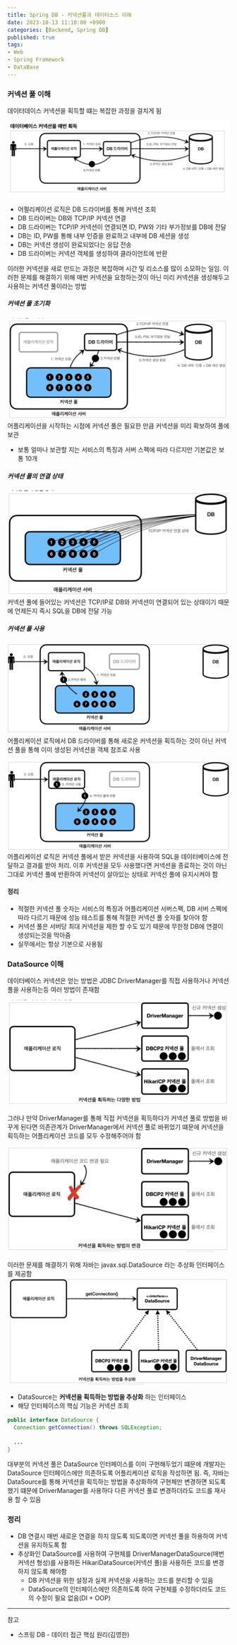 ```yaml
---
title: Spring DB - 커넥션풀과 데이터소스 이해
date: 2023-10-13 11:10:00 +0900
categories: [Backend, Spring DB]
published: true
tags:
- Web
- Spring Framework
- DataBase
---
```


### 커넥션 풀 이해
데이터데이스 커넥션을 획득할 떄는 복잡한 과정을 걸치게 됨

![Alt text](/assets/posts/img/spring/spring_db_1/spring_db_02_01.png)
 - 어펄리케이션 로직은 DB 드라이버를 통해 커넥션 조회
 - DB 드라이버는 DB와 TCP/IP 커넥션 연결
 - DB 드라이버는 TCP/IP 커넥션이 연결되면 ID, PW와 기타 부가정보를 DB에 전달
 - DB는 ID, PW를 통해 내부 인증을 완료하고 내부에 DB 세션을 생성
 - DB는 커넥션 생성이 완료되었다는 응답 전송
 - DB 드라이버는 커넥션 객체를 생성하여 클라이언트에 반환

이러한 커넥션을 새로 만드는 과정은 복잡하며 시간 및 리소스를 많이 소모하는 일임.
이러한 문제를 해결하기 위해 매번 커넥션을 요청하는것이 아닌 미리 커넥션을 생성해두고 사용하는 커넥션 풀이라는 방법

##### 커넥션 풀 초기화
![Alt text](/assets/posts/img/spring/spring_db_1/spring_db_02_02.png)
어플리케이션을 시작하는 시점에 커넥션 풀은 필요한 만큼 커넥션을 미리 확보하여 풀에 보관
 - 보통 얼마나 보관할 지는 서비스의 특징과 서버 스펙에 따라 다르지만 기본값은 보통 10개

##### 커넥션 풀의 연결 상태
![Alt text](/assets/posts/img/spring/spring_db_1/spring_db_02_03.png)
커넥션 풀에 들어있는 커넥션은 TCP/IP로 DB와 커넥션이 연결되어 있는 상태이기 때문에 언제든지 즉시 SQL을 DB에 전달 가능

##### 커넥션 풀 사용
![Alt text](/assets/posts/img/spring/spring_db_1/spring_db_02_04.png)
어플리케이션 로직에서 DB 드라이버를 통해 새로운 커넥션을 획득하는 것이 아닌 커넥션 풀을 통해 이미 생성된 커넥션을 객체 참조로 사용

![Alt text](/assets/posts/img/spring/spring_db_1/spring_db_02_05.png)
어플리케이션 로직은 커넥션 풀에서 받은 커넥션을 사용하여 SQL을 데이터베이스에 전달하고 결과를 받아 처리. 이후 커넥션을 모두 사용했다면 커넥션을 종료하는 것이 아닌 그대로 커넥션 풀에 반환하여 커넥션이 살아있는 상태로 커넥션 풀에 유지시켜야 함

#### 정리
 - 적절한 커넥션 풀 숫자는 서비스의 특징과 어플리케이션 서버스펙, DB 서버 스펙에 따라 다르기 때문에 성능 테스트를 통해 적절한 커넥션 풀 숫자를 찾아야 함
 - 커넥션 풀은 서버당 최대 커넥션을 제한 할 수도 있기 때문에 무한정 DB에 연결이 생성되는것을 막아줌
 - 실무에서는 항상 기본으로 사용됨

### DataSource 이해
데이터베이스 커넥션은 얻는 방법은 JDBC DriverManager를 직접 사용하거나 커넥션 풀을 사용하는등 여러 방법이 존재함

![Alt text](/assets/posts/img/spring/spring_db_1/spring_db_02_06.png)

그러나 만약 DriverManager를 통해 직접 커넥션을 획득하다가 커넥션 풀로 방법을 바꾸게 된다면 의존관계가 DriverManager에서 커넥션 풀로 바뀌었기 떄문에 커넥션을 획득하는 어플리케이션 코드를 모두 수정해주어야 함

![Alt text](/assets/posts/img/spring/spring_db_1/spring_db_02_08.png)

이러한 문제를 해결하기 위해 자바는 javax.sql.DataSource 라는 추상화 인터페이스를 제공함
![Alt text](/assets/posts/img/spring/spring_db_1/spring_db_02_09.png)
 - DataSource는 **커넥션을 획득하는 방법을 추상화** 하는 인터페이스
 - 해당 인터페이스의 핵심 기능은 커넥션 조회

```java
public interface DataSource {
  Connection getConnection() throws SQLException;

  ...
}
```

대부분의 커넥션 풀은 DataSource 인터페이스를 이미 구현해두었기 떄문에 개발자는 DataSource 인터페이스에만 의존하도록 어플리케이션 로직을 작성하면 됨.
즉, 자바는 DataSource를 통해 커넥션을 획득하는 방법을 추상화하여 구현체만 변경하면 되도록 했기 떄문에 DriverManager를 사용하다 다른 커넥션 풀로 변경하더라도 코드를 재사용 할 수 있음

### 정리
  - DB 연결시 매번 새로운 연결을 하지 않도록 되도록이면 커넥션 풀을 하용하여 커넥션을 유지하도록 함
  - 추상화인 DataSource를 사용하여 구현체를 DriverManagerDataSource(매번 커넥션 형성)를 사용하든 HikariDataSource(커넥션 풀)을 사용하든 코드를 변경하지 않도록 해야함
    - DB 커넥션을 위한 설정과 실제 커넥션을 사용하는 코드를 분리할 수 있음
    - DataSource의 인터페이스에만 의존하도록 하여 구현체를 수정하더라도 코드의 수정이 필요 없음(DI + OOP)
  

---
참고
 - 스프링 DB - 데이터 접근 핵심 원리(김영한)
